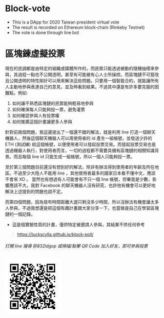 # Block-vote
- This is a DApp for 2020 Taiwan president virtual vote
- The result is recorded on Ethereum block-chain (Rinkeby Testnet)
- The vote is done through line bot

# 區塊鍊虛擬投票
現在的民調都是由特定的組織或媒體所作的，而民眾只能透過被動的隨機抽樣來參與，其過程一點也不公開透明，甚至有可能被有心人士所操控。而區塊鏈不可竄改且公開透明的特性剛好可以用來解決這些問題。只要用一個智能合約，就能讓所有人主動地參與表達自己的意見，並及時看到結果。不過其中還是有許多要克服的困難點，例如:

1. 如何讓不熟悉區塊鏈的民眾能夠輕易地參與
2. 如何確保每人只能夠投一票，避免灌票
3. 如何確認參與人有投票權
4. 如何推廣這個計畫讓更多人參與

針對前兩個問題，我這邊提出了一個還不錯的解法，就是利用 line 打造一個聊天機器人，然後這個聊天機器人可以用使用者的 id 產生一組帳號，並發送少許的 ETH (測試練) 給這個帳號，以便使用者可以發起投票交易。而發起投票交易也是透過機器人執行，對使用者而言，一切的過程都不需要具備有區塊鏈的相關知識背景。而且每個 line id 只能生成一組帳號，所以一個人只能夠投一票。

至於第三個問題目前還沒有想到好的解法，除非有辦法得到使用者的年齡及所在地區。不過至少大陸人不能用 line ，其他使用者最多的國家日本看不懂中文，應該不會來 XD 。
當然也有想過有人可能會有不只一個 line 帳號，但畢竟是少數，影響應該不大。我對 Facebook 的聊天機器人沒有研究，也許他有機會可以更好地解決上述提到的問題也說不定。

而第四個問題，因為發布時間距離大選只剩沒多少時間，所以沒辦法有機會讓太多人參與，不過我想還是把這個有趣計畫跟大家分享一下，也當做是自己在學習區塊鏈的一個記錄。

* 這是個實驗性質的計畫，僅供特定被邀請人參與，其結果不供任何參考

> https://luckscylla.github.io/block-poll/

###### 打開 line 搜尋 @832ldgop 或掃描/點擊 QR Code 加入好友，即可參與投票
[![](./public/832ldgop.png)](http://nav.cx/1kFnBHf)
